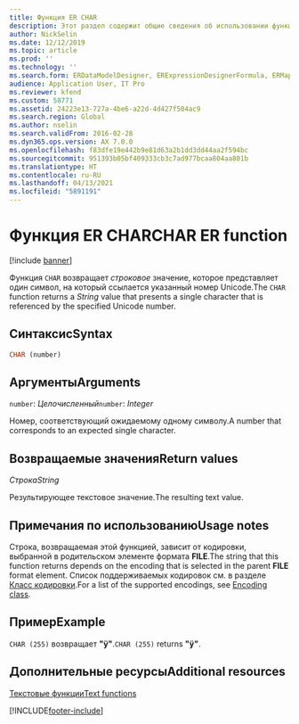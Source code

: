```yaml
---
title: Функция ER CHAR
description: Этот раздел содержит общие сведения об использовании функции электронной отчетности CHAR
author: NickSelin
ms.date: 12/12/2019
ms.topic: article
ms.prod: ''
ms.technology: ''
ms.search.form: ERDataModelDesigner, ERExpressionDesignerFormula, ERMappedFormatDesigner, ERModelMappingDesigner
audience: Application User, IT Pro
ms.reviewer: kfend
ms.custom: 58771
ms.assetid: 24223e13-727a-4be6-a22d-4d427f504ac9
ms.search.region: Global
ms.author: nselin
ms.search.validFrom: 2016-02-28
ms.dyn365.ops.version: AX 7.0.0
ms.openlocfilehash: f83dfe19e442b9e81d63a2b1dd3dd44aa2f594bc
ms.sourcegitcommit: 951393b05bf409333cb3c7ad977bcaa804aa801b
ms.translationtype: HT
ms.contentlocale: ru-RU
ms.lasthandoff: 04/13/2021
ms.locfileid: "5891191"
---
```

# <a name="char-er-function"></a><span data-ttu-id="aeb6b-103">Функция ER CHAR</span><span class="sxs-lookup"><span data-stu-id="aeb6b-103">CHAR ER function</span></span>

[!include [banner](../includes/banner.md)]

<span data-ttu-id="aeb6b-104">Функция `CHAR` возвращает *строковое* значение, которое представляет один символ, на который ссылается указанный номер Unicode.</span><span class="sxs-lookup"><span data-stu-id="aeb6b-104">The `CHAR` function returns a *String* value that presents a single character that is referenced by the specified Unicode number.</span></span>

## <a name="syntax"></a><span data-ttu-id="aeb6b-105">Синтаксис</span><span class="sxs-lookup"><span data-stu-id="aeb6b-105">Syntax</span></span>

```vb
CHAR (number)
```

## <a name="arguments"></a><span data-ttu-id="aeb6b-106">Аргументы</span><span class="sxs-lookup"><span data-stu-id="aeb6b-106">Arguments</span></span>

<span data-ttu-id="aeb6b-107">`number`: *Целочисленный*</span><span class="sxs-lookup"><span data-stu-id="aeb6b-107">`number`: *Integer*</span></span>

<span data-ttu-id="aeb6b-108">Номер, соответствующий ожидаемому одному символу.</span><span class="sxs-lookup"><span data-stu-id="aeb6b-108">A number that corresponds to an expected single character.</span></span>

## <a name="return-values"></a><span data-ttu-id="aeb6b-109">Возвращаемые значения</span><span class="sxs-lookup"><span data-stu-id="aeb6b-109">Return values</span></span>

<span data-ttu-id="aeb6b-110">*Строка*</span><span class="sxs-lookup"><span data-stu-id="aeb6b-110">*String*</span></span>

<span data-ttu-id="aeb6b-111">Результирующее текстовое значение.</span><span class="sxs-lookup"><span data-stu-id="aeb6b-111">The resulting text value.</span></span>

## <a name="usage-notes"></a><span data-ttu-id="aeb6b-112">Примечания по использованию</span><span class="sxs-lookup"><span data-stu-id="aeb6b-112">Usage notes</span></span>

<span data-ttu-id="aeb6b-113">Строка, возвращаемая этой функцией, зависит от кодировки, выбранной в родительском элементе формата **FILE**.</span><span class="sxs-lookup"><span data-stu-id="aeb6b-113">The string that this function returns depends on the encoding that is selected in the parent **FILE** format element.</span></span> <span data-ttu-id="aeb6b-114">Список поддерживаемых кодировок см. в разделе [Класс кодировки](/dotnet/api/system.text.encoding).</span><span class="sxs-lookup"><span data-stu-id="aeb6b-114">For a list of the supported encodings, see [Encoding class](/dotnet/api/system.text.encoding).</span></span>

## <a name="example"></a><span data-ttu-id="aeb6b-115">Пример</span><span class="sxs-lookup"><span data-stu-id="aeb6b-115">Example</span></span>

<span data-ttu-id="aeb6b-116">`CHAR (255)` возвращает **"ÿ"**.</span><span class="sxs-lookup"><span data-stu-id="aeb6b-116">`CHAR (255)` returns **"ÿ"**.</span></span>

## <a name="additional-resources"></a><span data-ttu-id="aeb6b-117">Дополнительные ресурсы</span><span class="sxs-lookup"><span data-stu-id="aeb6b-117">Additional resources</span></span>

[<span data-ttu-id="aeb6b-118">Текстовые функции</span><span class="sxs-lookup"><span data-stu-id="aeb6b-118">Text functions</span></span>](er-functions-category-text.md)


[!INCLUDE[footer-include](../../../includes/footer-banner.md)]